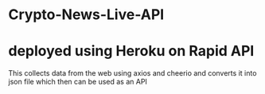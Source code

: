 # Crypto-News-Live-API

# deployed using Heroku on Rapid API

This collects data from the web using axios and cheerio and converts it into json file which then can be used as an API
